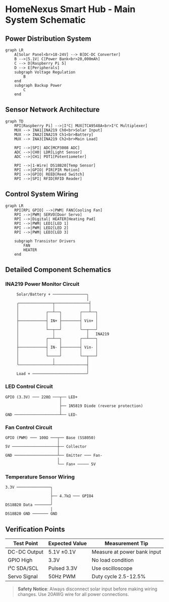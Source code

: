 # HomeNexus Smart Hub - Main System Schematic

## Power Distribution System
```mermaid
graph LR
    A[Solar Panel<br>18-24V] --> B[DC-DC Converter]
    B -->|5.1V| C[Power Bank<br>20,000mAh]
    C --> D[Raspberry Pi 5]
    D --> E[Peripherals]
    subgraph Voltage Regulation
        B
    end
    subgraph Backup Power
        C
    end
```

## Sensor Network Architecture
```mermaid
graph TD
    RPI[Raspberry Pi] -->|I²C| MUX[TCA9548A<br>I²C Multiplexer]
    MUX --> INA1[INA219 Ch0<br>Solar Input]
    MUX --> INA2[INA219 Ch1<br>Battery]
    MUX --> INA3[INA219 Ch2<br>Main Load]
    
    RPI -->|SPI| ADC[MCP3008 ADC]
    ADC -->|CH0| LDR[Light Sensor]
    ADC -->|CH1| POT1[Potentiometer]
    
    RPI -->|1-Wire| DS18B20[Temp Sensor]
    RPI -->|GPIO| PIR[PIR Motion]
    RPI -->|GPIO| REED[Reed Switch]
    RPI -->|SPI| RFID[RFID Reader]
```

## Control System Wiring
```mermaid
graph LR
    RPI[RPi GPIO] -->|PWM| FAN[Cooling Fan]
    RPI -->|PWM| SERVO[Door Servo]
    RPI -->|Digital| HEATER[Heating Pad]
    RPI -->|PWM| LED1[LED 1]
    RPI -->|PWM| LED2[LED 2]
    RPI -->|PWM| LED3[LED 3]
    
    subgraph Transistor Drivers
        FAN
        HEATER
    end
```

## Detailed Component Schematics

### INA219 Power Monitor Circuit
```
     Solar/Battery + ───────────────╮
                                    │
     ╭───────────────┬───────────────┤
     │               │               │
     │            ┌──┴──┐        ┌───┴──┐
     │            │     │        │      │
     ├────────────┤ IN+ ├────────┤ Vin+ │
     │            │     │        │      │
     │            └──┬──┘        └──┬───┘
     │               │              │   INA219
     │            ┌──┴──┐        ┌──┴───┐
     │            │     │        │      │
     ├────────────┤ IN- ├────────┤ Vin- │
     │            │     │        │      │
     │            └─────┘        └──┬───┘
     │               │              │
     ╰───────────────┴──────────────┤
                                    │
     Load + ────────────────────────╯
```

### LED Control Circuit
```
GPIO (3.3V) ─── 220Ω ───┬── LED+ 
                        │
                        ├── 1N5819 Diode (reverse protection)
                        │
GND ────────────────────┴── LED-
```

### Fan Control Circuit
```
GPIO (PWM) ─── 100Ω ───┬── Base (SS8050)
                       │
5V ────────────────────┼── Collector
                       │
GND ───────────────────┴── Emitter ─── Fan- 
                       │
                       └── Fan+ ───── 5V
```

### Temperature Sensor Wiring
```
3.3V ───────────────╮
                    │
                    ├── 4.7kΩ ─── GPIO4
                    │
DS18B20 Data ───────╯
                    │
DS18B20 GND ─────── GND
```

## Verification Points
| Test Point | Expected Value | Measurement Tip |
|------------|----------------|-----------------|
| DC-DC Output | 5.1V ±0.1V | Measure at power bank input |
| GPIO High | 3.3V | No load condition |
| I²C SDA/SCL | Pulsed 3.3V | Use oscilloscope |
| Servo Signal | 50Hz PWM | Duty cycle 2.5-12.5% |

> **Safety Notice**: Always disconnect solar input before making wiring changes. Use 20AWG wire for all power connections.
